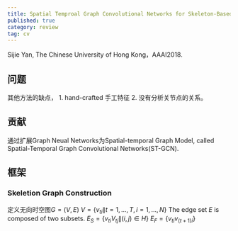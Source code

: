```yaml
---
title: Spatial Temproal Graph Convolutional Networks for Skeleton-Based Action Recognition
published: true
category: review
tag: cv
---
```


Sijie Yan, The Chinese University of Hong Kong，AAAI2018.

## 问题
其他方法的缺点， 1. hand-crafted 手工特征 2. 没有分析关节点的关系。 

## 贡献

通过扩展Graph Neual Networks为Spatial-temporal Graph Model, called Spatial-Temporal Graph Convolutional Networks(ST-GCN). 

## 框架

### Skeletion Graph Construction
定义无向时空图$G=(V,E)$
$V=\{v_{ti}\|t=1,...,T, i=1,...,N\}$
The edge set $E$ is composed of two subsets.
$E_S=\{v_{ti}V_{tj}\|(i,j)\in H\}$
$E_F=\{v_{ti}v_{(t+1)i}\}$


